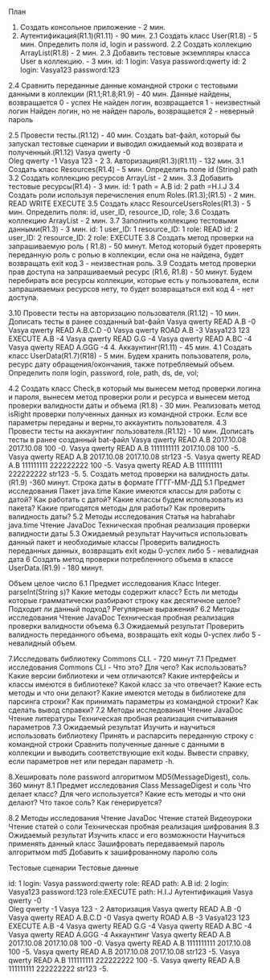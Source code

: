 План 
1. Создать консольное приложение - 2 мин.
2. Аутентификация(R1.1)(R1.11) - 90 мин.
2.1 Создать класс User(R1.8) - 5 мин.
Определить поля id, login и password.
2.2 Создать коллекцию ArrayList<User>(R1.8) - 2 мин.
2.3 Добавить тестовые экземпляры класса User в коллекцию. - 3 мин.
id: 1	login: Vasya		password:qwerty
id: 2	login: Vasya123	password:123

2.4 Сравнить переданные данные командной строки с тестовыми данными в коллекции (R1.1;R1.8;R1.9) - 40 мин.
Данные найдены, возвращается 0 - успех
Не найден логин, возвращается 1 - неизвестный логин
Найден логин, но не найден пароль, возвращается 2 - неверный пароль

2.5 Провести тесты.(R1.12) - 40 мин.
Создать bat-файл, который бы запускал тестовые сценарии и выводил ожидаемый код возврата и полученный.(R1.12) 
Vasya 	qwerty	 -0  
Oleg 	qwerty 	 -1
Vasya 	123 	- 2	
3. Авторизация(R1.3)(R1.11) - 132 мин.
3.1 Создать класс Resources(R1.4) - 5 мин.
Определить поле id
  (String) path
3.2 Создать коллекцию ресурсов ArrayList<Resources> - 2 мин.
3.3  Добавить тестовые ресурcы(R1.4) - 3 мин.
id: 1 	path = A.B
id: 2	path =H.I.J
3.4 Создать роли используя перечисления enum Roles.(R1.3);(R1.5) - 2 мин.
READ
WRITE
EXECUTE
3.5 Создать класс ResourceUsersRoles(R1.3) - 5 мин.
Определить поля: id, user_ID, resource_ID, role;
3.6 Создать коллекцию ArrayList<ResourceUsersRoles> - 2 мин.
3.7 Заполнить коллекцию тестовыми данными(R1.3) - 3 мин.
id: 1	user_ID: 1 	resource_ID: 1 		role:  READ
id: 2	user_ID: 2 	resource_ID: 2 		role:  EXECUTE
3.8 Создать метод проверки на запрашиваемую роль ( R1.8) - 50 минут.
Метод который будет проверять переданную роль с ролью в коллекции, если она не найдена, будет возвращать exit код 3 - неизвестная роль.
3.9 Создать метод проверки прав доступа на запрашиваемый ресурс (R1.6, R1.8)  - 50 минут.
Будем перебирать все ресурсы коллекции, которые есть у пользователя, если запрашиваемых ресурсов нету, то будет возвращаться exit код 4 - нет доступа.

	
3.10 Провести тесты на авторизацию пользователя.(R1.12) - 10 мин.
Дописать тесты в ранее созданный bat-файл
Vasya  	qwerty  		READ 		A.B		 -0
Vasya 	qwerty  		READ 		A.B.C.D	 -0
Vasya 	 qwerty  	ROAD		A.B 	 	 -3
Vasya123  123  		EXECUTE 	A.B  		 -4
Vasya  qwerty  		READ 		G.G  		 -4
Vasya  qwerty  		READ 		A.BC  		 -4
Vasya  qwerty  		READ 		A.GGG 		 -4
4. Аккаунтинг(R1.11) - 45 мин.
4.1 Создать класс UserData(R1.7)(R18) - 5 мин.
Будем хранить пользователя, роль, ресурс дату обращения/окончания, также  потребляемый объем.
Определить поля login, password, role, path, ds, de, vol;
	
4.2 Создать класс Cheсk,в который мы вынесем метод проверки логина и пароля, вынесем метод проверки роли и ресурса и вынесем метод проверки валидности даты и объема (R1.8) - 30 мин.
Реализовать метод isRight проверки полученных данных из командной строки.
Если все параметры переданы и верны,то аккаунтить пользователя.
4.3 Провести тесты на аккаунтинг пользователя.(R1.12) - 10 мин.
Дописать тесты в ранее созданный bat-файл
Vasya  qwerty  	READ 	A.B 	2017.10.08 	2017.10.08	100 	-0.
Vasya  qwerty  	READ 	A.B 	1111111111 	2017.10.08	100 	-5.
Vasya  qwerty  	READ 	A.B 	2017.10.08 	2017.10.08	str123 	-5.
Vasya  qwerty  	READ 	A.B 	111111111 	222222222	100 	-5.
Vasya  qwerty  	READ 	A.B 	111111111 	222222222	str123 	-5.
5. Создать метод проверки на валидность даты.(R1.9) -360 минут.
Строка даты в формате ГГГГ-ММ-ДД
	5.1 Предмет исследования
Пакет java.time
Какие имеются классы для работы с датой?
Как работать с датой?
Какие классы будем использовать из пакета?
Какие пригодятся методы для работы?
Как проверить валидность даты?
5.2 Методы исследования
Статья на habrahabr java.time
Чтение JavaDoc
Техническая пробная реализация проверки валидности даты
5.3 Ожидаемый результат
Научиться использовать данный пакет и необходимые классы
Проверить валидность переданных данных, возвращать exit коды 0-успех либо 5 - невалидная дата
6  Создать метод проверки потребленного объема в классе UserData.(R1.9) - 180 минут.

Объем целое число
6.1 Предмет исследования
Класс Integer. parseInt(String s)?
Какие методы содержит класс?
Есть ли методы которые грамматически разбирают строку как десятичное целое?
Подходит ли данный подход?
Регулярные выражения?
6.2 Методы исследования	
Чтение JavaDoc
Техническая пробная реализация проверки валидности объема
6.3 Ожидаемый результат
Проверить валидность переданного объема, возвращать exit коды 0-успех либо 5 - невалидный объем.

7.Исследовать библиотеку Commons CLI. - 720 минут
7.1 Предмет исследования
 Commons CLI - Что это? Для чего? Как использовать?
 Какие версии библиотеки и чем отличаются?
 Какие интерфейсы и классы имеются в библиотеке?
 Какой класс за что отвечает?
 Какие есть методы и что они делают?
 Какие имеются методы в библиотеке для парсинга строки? 
 Как принимать параметры из командной строки?
 Как сделать вывод справки?
7.2 Методы исследования
Чтение JavaDoc
Чтение литературы
Техническая пробная реализация считывания параметров
7.3 Ожидаемый результат
Изучить и научиться использовать библиотеку
Принять и распарсить переданную строку с командной строки
Сравнить полученные данные с данными в коллекции и выводить соответствующие exit коды.
Вывести справку, если параметров нет или передан параметр -h.

8.Хешировать поле password алгоритмом MD5(MessageDigest), соль.	 360 минут
8.1 Предмет исследования
Class MessageDigest и соль
Что делает класс? Для чего используется?
Какие есть методы и что они делают?
Что такое соль? Как генерируется?

8.2 Методы исследования
Чтение JavaDoc
Чтение статей
Видеоуроки
Чтение статей о соли
Техническая пробная реализация шифрования
8.3 Ожидаемый результат
Изучить класс и его возможности
Научиться применять данный класс
Зашифровать передаваемый пароль алгоритмом md5 
Добавить к зашифрованному паролю соль

Тестовые сценарии
Тестовые данные

id: 1	login: Vasya		password:qwerty	role: READ 		path: A.B
id: 2	login: Vasya123		password:123 		role:EXECUTE 		path: H.I.J
Аутентификация
Vasya 	qwerty	 -0  
Oleg 	qwerty 	 -1
Vasya 	123 	- 2
Авторизация
Vasya  	qwerty  		READ 		A.B		 -0
Vasya 	qwerty  		READ 		A.B.C.D	 -0
Vasya 	 qwerty  	ROAD		A.B 	 	 -3
Vasya123  123  		EXECUTE 	A.B  		 -4
Vasya  qwerty  		READ 		G.G  		 -4
Vasya  qwerty  		READ 		A.BC  		 -4
Vasya  qwerty  		READ 		A.GGG 		 -4
Аккаунтинг
Vasya  qwerty  		READ 		A.B 	2017.10.08 	2017.10.08	100 	-0.
Vasya  qwerty  		READ 		A.B 	1111111111 	2017.10.08	100 	-5.
Vasya  qwerty  		READ 		A.B 	2017.10.08 	2017.10.08	str123 	-5.
Vasya  qwerty  		READ 		A.B 	111111111 	222222222	100 	-5.
Vasya  qwerty  		READ 		A.B 	111111111 	222222222	str123 	-5.
